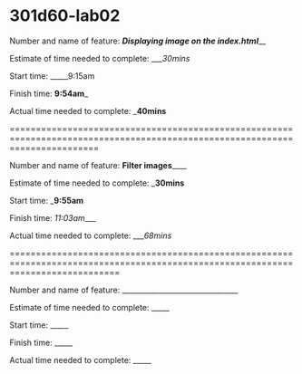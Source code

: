 # 301d60-lab02
Number and name of feature: _______________Displaying image on the index.html_________________

Estimate of time needed to complete: ____30mins_

Start time: _____9:15am

Finish time: __9:54am___

Actual time needed to complete: ___40mins__

=============================================================================================================================


Number and name of feature: ______________Filter images__________________

Estimate of time needed to complete: ___30mins__

Start time: ___9:55am__

Finish time: _11:03am____

Actual time needed to complete: ____68mins_

=================================================================================================================================


Number and name of feature: ________________________________

Estimate of time needed to complete: _____

Start time: _____

Finish time: _____

Actual time needed to complete: _____